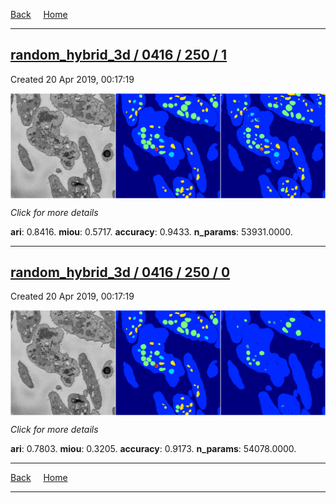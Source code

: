 
[Back](..)&nbsp;&nbsp;&nbsp;&nbsp;&nbsp;[Home](https://leapmanlab.github.io/snapshots)

---

<div class="summary"><a href="1"><h2>random_hybrid_3d / 0416 / 250 / 1</h2></a><p>Created 20 Apr 2019, 00:17:19
</p><a href="1"><img src="1/media/summary.png" align="center"></a><p>
<i>Click for more details</i>
</p></div>

**ari**: 0.8416. **miou**: 0.5717. **accuracy**: 0.9433. **n_params**: 53931.0000. 

---

<div class="summary"><a href="0"><h2>random_hybrid_3d / 0416 / 250 / 0</h2></a><p>Created 20 Apr 2019, 00:17:19
</p><a href="0"><img src="0/media/summary.png" align="center"></a><p>
<i>Click for more details</i>
</p></div>

**ari**: 0.7803. **miou**: 0.3205. **accuracy**: 0.9173. **n_params**: 54078.0000. 

---

[Back](..)&nbsp;&nbsp;&nbsp;&nbsp;&nbsp;[Home](https://leapmanlab.github.io/snapshots)

---